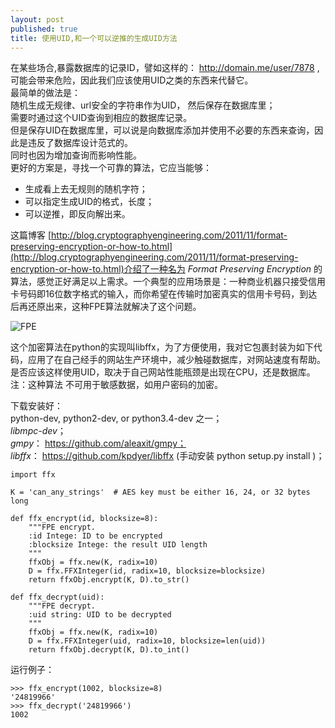 ```yaml
---
layout: post
published: true
title: 使用UID,和一个可以逆推的生成UID方法
---
```


在某些场合,暴露数据库的记录ID，譬如这样的： http://domain.me/user/7878 ,  
可能会带来危险，因此我们应该使用UID之类的东西来代替它。  
最简单的做法是：  
随机生成无规律、url安全的字符串作为UID， 然后保存在数据库里；  
需要时通过这个UID查询到相应的数据库记录。  
但是保存UID在数据库里，可以说是向数据库添加并使用不必要的东西来查询，因此是违反了数据库设计范式的。  
同时也因为增加查询而影响性能。  
更好的方案是，寻找一个可靠的算法，它应当能够：  
* 生成看上去无规则的随机字符；
* 可以指定生成UID的格式，长度；
* 可以逆推，即反向解出来。
 
这篇博客
[http://blog.cryptographyengineering.com/2011/11/format-preserving-encryption-or-how-to.html](http://blog.cryptographyengineering.com/2011/11/format-preserving-encryption-or-how-to.html)介绍了一种名为 *Format Preserving Encryption* 的算法，感觉正好满足以上需求。一个典型的应用场景是：一种商业机器只接受信用卡号码即16位数字格式的输入，而你希望在传输时加密真实的信用卡号码，到达后再还原出来，这种FPE算法就解决了这个问题。

![FPE]({{baseurl}}/images/2015-11-11-elegan-algorithm-to-generate-uid.jpg)
 
这个加密算法在python的实现叫libffx，为了方便使用，我对它包裹封装为如下代码，应用了在自己经手的网站生产环境中，减少触碰数据库，对网站速度有帮助。
是否应该这样使用UID，取决于自己网站性能瓶颈是出现在CPU，还是数据库。
注：这种算法 不可用于敏感数据，如用户密码的加密。
 
 
下载安装好：   
python-dev, python2-dev, or python3.4-dev 之一；  
*libmpc-dev*；  
*gmpy*： https://github.com/aleaxit/gmpy；  
*libffx*： https://github.com/kpdyer/libffx (手动安装 python setup.py install )；  
```
import ffx
 
K = 'can_any_strings'  # AES key must be either 16, 24, or 32 bytes long
 
def ffx_encrypt(id, blocksize=8):
    """FPE encrypt.
    :id Intege: ID to be encrypted
    :blocksize Intege: the result UID length
    """
    ffxObj = ffx.new(K, radix=10)
    D = ffx.FFXInteger(id, radix=10, blocksize=blocksize)
    return ffxObj.encrypt(K, D).to_str()
 
def ffx_decrypt(uid):
    """FPE decrypt.
    :uid string: UID to be decrypted
    """
    ffxObj = ffx.new(K, radix=10)
    D = ffx.FFXInteger(uid, radix=10, blocksize=len(uid))
    return ffxObj.decrypt(K, D).to_int()
```
运行例子：
```
>>> ffx_encrypt(1002, blocksize=8)
'24819966'
>>> ffx_decrypt('24819966')
1002
```
